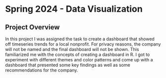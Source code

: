 # Spring 2024 - Data Visualization
## Project Overview
In this project I was assigned the task to create a dashboard that showed off timeseries trends for a local nonprofit. For privacy reasons, the company will not be named and the final dashboard will not be shown. This familiarized me with the concepts of creating a dashboard in R. I got to experiment with different themes and color patterns and come up with a dashboard that presented some key findings as well as some recommendations for the company.
